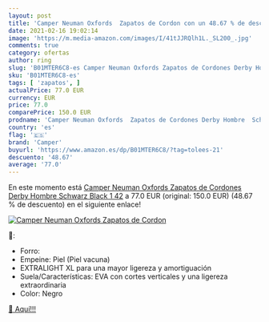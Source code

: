 ```yaml
---
layout: post
title: 'Camper Neuman Oxfords  Zapatos de Cordon con un 48.67 % de descuento'
date: 2021-02-16 19:02:14
image: 'https://m.media-amazon.com/images/I/41tJJRQlh1L._SL200_.jpg'
comments: true
category: ofertas
author: ring
slug: 'B01MTER6C8-es Camper Neuman Oxfords Zapatos de Cordones Derby Hombre...'
sku: 'B01MTER6C8-es'
tags: [ 'zapatos', ]
actualPrice: 77.0 EUR
currency: EUR
price: 77.0
comparePrice: 150.0 EUR
prodname: 'Camper Neuman Oxfords  Zapatos de Cordones Derby Hombre  Schwarz  Black 1   42'
country: 'es'
flag: '🇪🇸'
brand: 'Camper'
buyurl: 'https://www.amazon.es/dp/B01MTER6C8/?tag=tolees-21'
descuento: '48.67'
average: '77.0'
---
```


En este momento está [Camper Neuman Oxfords  Zapatos de Cordones Derby Hombre  Schwarz  Black 1   42](https://www.amazon.es/dp/B01MTER6C8/?tag=tolees-21) a 77.0 EUR (original: 150.0 EUR) (48.67 %  de descuento) en el siguiente enlace!

[![Camper Neuman Oxfords  Zapatos de Cordon](https://m.media-amazon.com/images/I/41tJJRQlh1L._SL200_.jpg)](https://www.amazon.es/dp/B01MTER6C8/?tag=tolees-21)

🔎:

- Forro:
- Empeine: Piel (Piel vacuna)
- EXTRALIGHT XL para una mayor ligereza y amortiguación
- Suela/Características: EVA con cortes verticales y una ligereza extraordinaria
- Color: Negro

[🛒 Aquí!!!](https://www.amazon.es/dp/B01MTER6C8/?tag=tolees-21)
